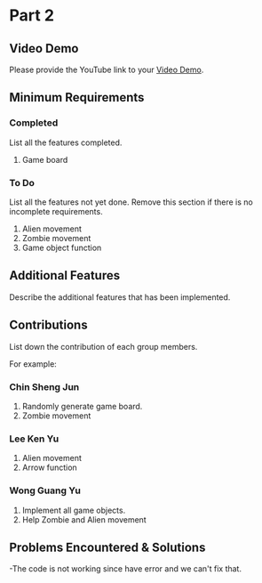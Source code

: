 # Part 2

## Video Demo

Please provide the YouTube link to your [Video Demo](https://youtu.be/E3-lfbKzvgI).

## Minimum Requirements

### Completed

List all the features completed.

1. Game board


### To Do

List all the features not yet done. Remove this section if there is no incomplete requirements.

1. Alien movement
2. Zombie movement
3. Game object function

## Additional Features

Describe the additional features that has been implemented.

## Contributions

List down the contribution of each group members.

For example:

### Chin Sheng Jun 

1. Randomly generate game board.
2. Zombie movement

### Lee Ken Yu

1. Alien movement
2. Arrow function

### Wong Guang Yu

1. Implement all game objects.
2. Help Zombie and Alien movement

## Problems Encountered & Solutions

-The code is not working since have error and we can't fix that.